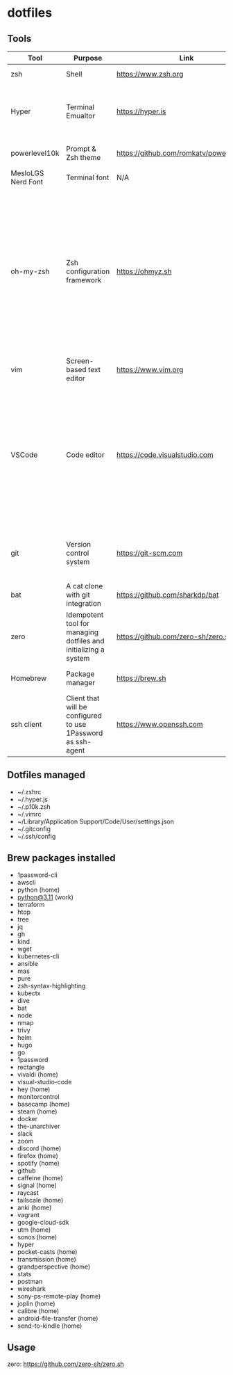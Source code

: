 # dotfiles

## Tools

| Tool | Purpose | Link |  Configfile | Configurations |
| ---- | ------- | ---- | ---------- | -------------- |
| zsh | Shell | <https://www.zsh.org> | ~/.zshrc | Handled by oh-my-zsh |
| Hyper | Terminal Emualtor | <https://hyper.is> | ~/.hyper.js | MesloLGS NF, plugins: hyper-theme, hyper-border, hyper-dnd-tabs, hyper-search |
| powerlevel10k | Prompt & Zsh theme | <https://github.com/romkatv/powerlevel10k> | ~/.p10k.zsh | A dozen+ settings relating to my prompt |
| MesloLGS Nerd Font | Terminal font | N/A | install via homebrew | N/A |
| oh-my-zsh | Zsh configuration framework | <https://ohmyz.sh> | ~/.zshrc | plugins: git zsh-autosuggestions kubectl aws brew colored-man-pages command-not-found docker docker-compose gh helm kubectx macos kind pip python pyenv terraform vagrant vscode gcloud zsh-syntax-highlighting powerlevel10k, bat theme |
| vim | Screen-based text editor | <https://www.vim.org> | ~/.vimrc | Turn on number lines, syntax highlighting |
| VSCode | Code editor | <https://code.visualstudio.com> | ~/Library/Application Support/Code/User/settings.json | Hyper theme, text wrapping, autopep8 on save, terraform fmt on save, integrated terminal font, ini/properties autoformat on save. Extensions synced by VSCode, user settings captured in configfile |
| git | Version control system | <https://git-scm.com> | ~/.gitconfig | User config, 1Password Config, aliases, editor config, auto setup remote for push |
| bat | A cat clone with git integration | <https://github.com/sharkdp/bat> | N/A | Theme |
| zero | Idempotent tool for managing dotfiles and initializing a system | <https://github.com/zero-sh/zero.sh> | ~/dotfiles/ | Config files, brew applications, scripts to run before and after |
| Homebrew | Package manager | <https://brew.sh> | N/A | A long list of applications and casks to install |
| ssh client | Client that will be configured to use 1Password as ssh-agent | <https://www.openssh.com> | ~/.ssh/config| 1Password ssh-agent |

## Dotfiles managed

* ~/.zshrc
* ~/.hyper.js
* ~/.p10k.zsh
* ~/.vimrc
* ~/Library/Application Support/Code/User/settings.json
* ~/.gitconfig
* ~/.ssh/config

## Brew packages installed

* 1password-cli
* awscli
* python (home)
* python@3.11 (work)
* terraform
* htop
* tree
* jq
* gh
* kind
* wget
* kubernetes-cli
* ansible
* mas
* pure
* zsh-syntax-highlighting
* kubectx
* dive
* bat
* node
* nmap
* trivy
* helm
* hugo
* go
* 1password
* rectangle
* vivaldi (home)
* visual-studio-code
* hey (home)
* monitorcontrol
* basecamp (home)
* steam (home)
* docker
* the-unarchiver
* slack
* zoom
* discord (home)
* firefox (home)
* spotify (home)
* github
* caffeine (home)
* signal (home)
* raycast
* tailscale (home)
* anki (home)
* vagrant
* google-cloud-sdk
* utm (home)
* sonos (home)
* hyper
* pocket-casts (home)
* transmission (home)
* grandperspective (home)
* stats 
* postman
* wireshark
* sony-ps-remote-play (home)
* joplin (home)
* calibre (home)
* android-file-transfer (home)
* send-to-kindle (home)

## Usage

zero: <https://github.com/zero-sh/zero.sh>

